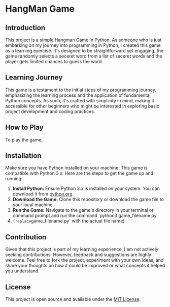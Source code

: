 # HangMan Game

## Introduction

This project is a simple Hangman Game in Python. As someone who is just embarking on my journey into programming
in Python, I created this game as a learning exercise. It's designed to be straightforward yet engaging, the game randomly selects
a seceret word from a list of seceret words and the player gets limited chances to guess the word. 

## Learning Journey

This game is a testament to the initial steps of my programming journey, emphasizing the learning process and the application of 
fundamental Python concepts. As such, it's crafted with simplicity in mind, making it accessible for other beginners who might
be interested in exploring basic project development and coding practices.

## How to Play

To play the game,

## Installation

Make sure you have Python installed on your machine. This game is compatible with Python 3.x. Here are the steps to get the game up
and running:

1. **Install Python:** Ensure Python 3.x is installed on your system. You can download it from [python.org](https://www.python.org/downloads/).
2. **Download the Game:** Clone this repository or download the game file to your local machine.
3. **Run the Game:** Navigate to the game's directory in your terminal or command prompt and run the command `python3 game_filename.py
4. ` (replace `game_filename.py` with the actual file name).

## Contribution

Given that this project is part of my learning experience, I am not actively seeking contributions. However, feedback and suggestions are highly
welcome. Feel free to fork the project, experiment with your own ideas, and share your thoughts on how it could be improved or what concepts it
helped you understand.

## License

This project is open source and available under the [MIT License](LICENSE.md).
